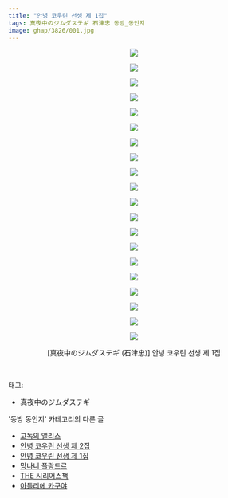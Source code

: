 ```yaml
---
title: "안녕 코우린 선생 제 1집"
tags: 真夜中のジムダステギ 石津忠 동방_동인지
image: ghap/3826/001.jpg
---
```

<div class="article">
<p style="text-align: center; clear: none; float: none;"><img src="{{ site.nasurl }}/ghap/3826/001.jpg"/></p>
<p style="text-align: center; clear: none; float: none;"><img src="{{ site.nasurl }}/ghap/3826/002.jpg"/></p>
<p style="text-align: center; clear: none; float: none;"><img src="{{ site.nasurl }}/ghap/3826/003.jpg"/></p>
<p style="text-align: center; clear: none; float: none;"><img src="{{ site.nasurl }}/ghap/3826/004.jpg"/></p>
<p style="text-align: center; clear: none; float: none;"><img src="{{ site.nasurl }}/ghap/3826/005.jpg"/></p>
<p style="text-align: center; clear: none; float: none;"><img src="{{ site.nasurl }}/ghap/3826/006.jpg"/></p>
<p style="text-align: center; clear: none; float: none;"><img src="{{ site.nasurl }}/ghap/3826/007.jpg"/></p>
<p style="text-align: center; clear: none; float: none;"><img src="{{ site.nasurl }}/ghap/3826/008.jpg"/></p>
<p style="text-align: center; clear: none; float: none;"><img src="{{ site.nasurl }}/ghap/3826/009.jpg"/></p>
<p style="text-align: center; clear: none; float: none;"><img src="{{ site.nasurl }}/ghap/3826/010.jpg"/></p>
<p style="text-align: center; clear: none; float: none;"><img src="{{ site.nasurl }}/ghap/3826/011.jpg"/></p>
<p style="text-align: center; clear: none; float: none;"><img src="{{ site.nasurl }}/ghap/3826/012.jpg"/></p>
<p style="text-align: center; clear: none; float: none;"><img src="{{ site.nasurl }}/ghap/3826/013.jpg"/></p>
<p style="text-align: center; clear: none; float: none;"><img src="{{ site.nasurl }}/ghap/3826/014.jpg"/></p>
<p style="text-align: center; clear: none; float: none;"><img src="{{ site.nasurl }}/ghap/3826/015.jpg"/></p>
<p style="text-align: center; clear: none; float: none;"><img src="{{ site.nasurl }}/ghap/3826/016.jpg"/></p>
<p style="text-align: center; clear: none; float: none;"><img src="{{ site.nasurl }}/ghap/3826/017.jpg"/></p>
<p style="text-align: center; clear: none; float: none;"><img src="{{ site.nasurl }}/ghap/3826/018.jpg"/></p>
<p style="text-align: center; clear: none; float: none;"><img src="{{ site.nasurl }}/ghap/3826/019.jpg"/></p>
<p style="text-align: center; clear: none; float: none;"><img src="{{ site.nasurl }}/ghap/3826/020.jpg"/></p>
<p style="text-align: center; clear: none; float: none;">[真夜中のジムダステギ (石津忠)] 안녕 코우린 선생 제 1집</p>
<p><br/></p>
</div><div class="tagTrail">
<p>태그: </p>
<ul>
<li>真夜中のジムダステギ</li>
</ul>
</div><div class="another">
<p>'동방 동인지' 카테고리의 다른 글</p>
<ul>
<li><a href="/2017-10-06-ghap_3828">고독의 앨리스</a></li>
<li><a href="/2017-10-06-ghap_3827">안녕 코우린 선생 제 2집</a></li>
<li><a href="/2017-10-06-ghap_3826">안녕 코우린 선생 제 1집</a></li>
<li><a href="/2017-10-06-ghap_3825">망나니 플랑드르</a></li>
<li><a href="/2017-10-06-ghap_3824">THE 시리어스책</a></li>
<li><a href="/2017-10-06-ghap_3823">아틀리에 카구야</a></li>
</ul>
</div><div class="cb_module cb_fluid">
<div class="cb_wrt cb_profile">
</div><!-- commentList close -->
</div>